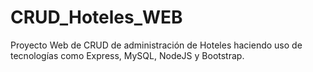 # CRUD_Hoteles_WEB
Proyecto Web de CRUD de administración de Hoteles haciendo uso de tecnologías como Express, MySQL, NodeJS y Bootstrap.
